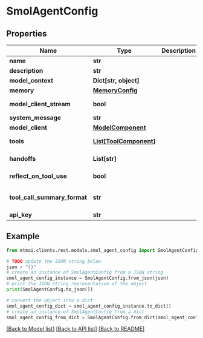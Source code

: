 # SmolAgentConfig


## Properties

Name | Type | Description | Notes
------------ | ------------- | ------------- | -------------
**name** | **str** |  | 
**description** | **str** |  | 
**model_context** | **Dict[str, object]** |  | [optional] 
**memory** | [**MemoryConfig**](MemoryConfig.md) |  | [optional] 
**model_client_stream** | **bool** |  | [default to False]
**system_message** | **str** |  | [optional] 
**model_client** | [**ModelComponent**](ModelComponent.md) |  | 
**tools** | [**List[ToolComponent]**](ToolComponent.md) |  | [default to []]
**handoffs** | **List[str]** |  | [default to []]
**reflect_on_tool_use** | **bool** |  | [default to False]
**tool_call_summary_format** | **str** |  | [default to '{result}']
**api_key** | **str** |  | [optional] 

## Example

```python
from mtmai.clients.rest.models.smol_agent_config import SmolAgentConfig

# TODO update the JSON string below
json = "{}"
# create an instance of SmolAgentConfig from a JSON string
smol_agent_config_instance = SmolAgentConfig.from_json(json)
# print the JSON string representation of the object
print(SmolAgentConfig.to_json())

# convert the object into a dict
smol_agent_config_dict = smol_agent_config_instance.to_dict()
# create an instance of SmolAgentConfig from a dict
smol_agent_config_from_dict = SmolAgentConfig.from_dict(smol_agent_config_dict)
```
[[Back to Model list]](../README.md#documentation-for-models) [[Back to API list]](../README.md#documentation-for-api-endpoints) [[Back to README]](../README.md)


